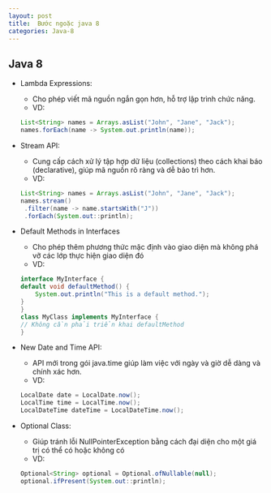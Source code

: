 ```yaml
---
layout: post
title:  Bước ngoặc java 8
categories: Java-8
---
```



## Java 8

- Lambda Expressions:
    + Cho phép viết mã nguồn ngắn gọn hơn, hỗ trợ lập trình chức năng.
    + VD: 

    ```java
    List<String> names = Arrays.asList("John", "Jane", "Jack");
    names.forEach(name -> System.out.println(name));
    ```

- Stream API: 
    + Cung cấp cách xử lý tập hợp dữ liệu (collections) theo cách khai báo (declarative), giúp mã nguồn rõ ràng và dễ bảo trì hơn.
    + VD: 

    ```java
    List<String> names = Arrays.asList("John", "Jane", "Jack");
    names.stream()
     .filter(name -> name.startsWith("J"))
     .forEach(System.out::println);
    ```

- Default Methods in Interfaces
    + Cho phép thêm phương thức mặc định vào giao diện mà không phá vỡ các lớp thực hiện giao diện đó
    + VD:

    ```java
    interface MyInterface {
    default void defaultMethod() {
        System.out.println("This is a default method.");
    }
    }
    class MyClass implements MyInterface {
    // Không cần phải triển khai defaultMethod
    }

    ```

- New Date and Time API: 
    + API mới trong gói java.time giúp làm việc với ngày và giờ dễ dàng và chính xác hơn.
    + VD:

    ```java
    LocalDate date = LocalDate.now();
    LocalTime time = LocalTime.now();
    LocalDateTime dateTime = LocalDateTime.now();
    ```

- Optional Class: 
    + Giúp tránh lỗi NullPointerException bằng cách đại diện cho một giá trị có thể có hoặc không có
    + VD: 

    ```java
    Optional<String> optional = Optional.ofNullable(null);
    optional.ifPresent(System.out::println);

    ```

